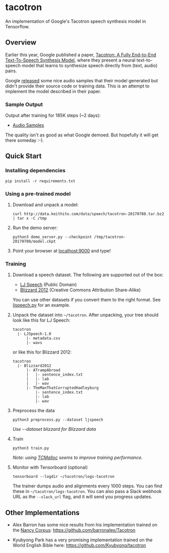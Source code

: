 # tacotron

An implementation of Google's Tacotron speech synthesis model in Tensorflow.


## Overview

Earlier this year, Google published a paper, [Tacotron: A Fully End-to-End Text-To-Speech Synthesis Model](https://arxiv.org/pdf/1703.10135.pdf),
where they present a neural text-to-speech model that learns to synthesize speech directly from
(text, audio) pairs.

Google [released](https://google.github.io/tacotron) some nice audio samples that their model
generated but didn't provide their source code or training data. This is an attempt to
implement the model described in their paper.


### Sample Output

Output after training for 185K steps (~2 days):

  * [Audio Samples](https://keithito.github.io/audio-samples/)

The quality isn't as good as what Google demoed. But hopefully it will get there someday :-).



## Quick Start

### Installing dependencies
```
pip install -r requirements.txt
```


### Using a pre-trained model

1. Download and unpack a model:
   ```
   curl http://data.keithito.com/data/speech/tacotron-20170708.tar.bz2 | tar x -C /tmp
   ```

2. Run the demo server:
   ```
   python3 demo_server.py --checkpoint /tmp/tacotron-20170708/model.ckpt
   ```

3. Point your browser at [localhost:9000](http://localhost:9000) and type!



### Training

1. Download a speech dataset. The following are supported out of the box:
    * [LJ Speech](https://keithito.com/LJ-Speech-Dataset) (Public Domain)
    * [Blizzard 2012](http://www.cstr.ed.ac.uk/projects/blizzard/2012/phase_one) (Creative Commons Attribution Share-Alike)

   You can use other datasets if you convert them to the right format. See
   [ljspeech.py](datasets/ljspeech.py) for an example.


2. Unpack the dataset into `~/tacotron`. After unpacking, your tree should look like this for
   LJ Speech:
   ```
   tacotron
     |- LJSpeech-1.0
         |- metadata.csv
         |- wavs
   ```

   or like this for Blizzard 2012:
   ```
   tacotron
     |- Blizzard2012
         |- ATrampAbroad
         |   |- sentence_index.txt
         |   |- lab
         |   |- wav
         |- TheManThatCorruptedHadleyburg
             |- sentence_index.txt
             |- lab
             |- wav
   ```

3. Preprocess the data
   ```
   python3 preprocess.py --dataset ljspeech
   ```
   *Use --dataset blizzard for Blizzard data*

4. Train
   ```
   python3 train.py
   ```
   *Note: using [TCMalloc](http://goog-perftools.sourceforge.net/doc/tcmalloc.html) seems to
   improve training performance.*

5. Monitor with Tensorboard (optional)
   ```
   tensorboard --logdir ~/tacotron/logs-tacotron
   ```

   The trainer dumps audio and alignments every 1000 steps. You can find these in
   `~/tacotron/logs-tacotron`. You can also pass a Slack webhook URL as the `--slack_url`
   flag, and it will send you progress updates.



## Other Implementations

  * Alex Barron has some nice results from his implementation trained on the
    [Nancy Corpus](http://www.cstr.ed.ac.uk/projects/blizzard/2011/lessac_blizzard2011):
    https://github.com/barronalex/Tacotron

  * Kyubyong Park has a very promising implementation trained on the World English Bible here:
    https://github.com/Kyubyong/tacotron
